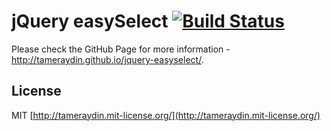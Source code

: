 jQuery easySelect [![Build Status](http://img.shields.io/travis/tameraydin/jquery-easyselect/master.svg?style=flat-square)](https://travis-ci.org/tameraydin/jquery-easyselect)
=================

Please check the GitHub Page for more information - http://tameraydin.github.io/jquery-easyselect/.

## License

MIT [http://tameraydin.mit-license.org/](http://tameraydin.mit-license.org/)
